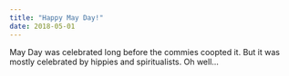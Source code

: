 ```yaml
---
title: "Happy May Day!"
date: 2018-05-01
--- 
```

May Day was celebrated long before the commies coopted it.  But it was mostly celebrated by hippies and spiritualists.  Oh well...
